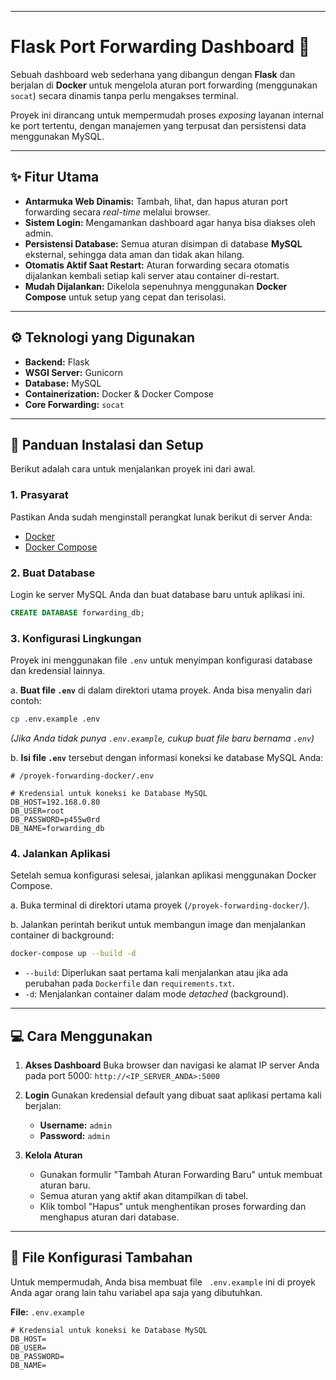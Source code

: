 -----

# Flask Port Forwarding Dashboard 🚀

Sebuah dashboard web sederhana yang dibangun dengan **Flask** dan berjalan di **Docker** untuk mengelola aturan port forwarding (menggunakan `socat`) secara dinamis tanpa perlu mengakses terminal.

Proyek ini dirancang untuk mempermudah proses *exposing* layanan internal ke port tertentu, dengan manajemen yang terpusat dan persistensi data menggunakan MySQL.

-----

## ✨ Fitur Utama

  * **Antarmuka Web Dinamis:** Tambah, lihat, dan hapus aturan port forwarding secara *real-time* melalui browser.
  * **Sistem Login:** Mengamankan dashboard agar hanya bisa diakses oleh admin.
  * **Persistensi Database:** Semua aturan disimpan di database **MySQL** eksternal, sehingga data aman dan tidak akan hilang.
  * **Otomatis Aktif Saat Restart:** Aturan forwarding secara otomatis dijalankan kembali setiap kali server atau container di-restart.
  * **Mudah Dijalankan:** Dikelola sepenuhnya menggunakan **Docker Compose** untuk setup yang cepat dan terisolasi.

-----

## ⚙️ Teknologi yang Digunakan

  * **Backend:** Flask
  * **WSGI Server:** Gunicorn
  * **Database:** MySQL
  * **Containerization:** Docker & Docker Compose
  * **Core Forwarding:** `socat`

-----

## 🔧 Panduan Instalasi dan Setup

Berikut adalah cara untuk menjalankan proyek ini dari awal.

### 1\. Prasyarat

Pastikan Anda sudah menginstall perangkat lunak berikut di server Anda:

  * [Docker](https://docs.docker.com/engine/install/)
  * [Docker Compose](https://docs.docker.com/compose/install/)

### 2\. Buat Database

Login ke server MySQL Anda dan buat database baru untuk aplikasi ini.

```sql
CREATE DATABASE forwarding_db;
```

### 3\. Konfigurasi Lingkungan

Proyek ini menggunakan file `.env` untuk menyimpan konfigurasi database dan kredensial lainnya.

a. **Buat file `.env`** di dalam direktori utama proyek. Anda bisa menyalin dari contoh:

```bash
cp .env.example .env
```

*(Jika Anda tidak punya `.env.example`, cukup buat file baru bernama `.env`)*

b. **Isi file `.env`** tersebut dengan informasi koneksi ke database MySQL Anda:

```env
# /proyek-forwarding-docker/.env

# Kredensial untuk koneksi ke Database MySQL
DB_HOST=192.168.0.80
DB_USER=root
DB_PASSWORD=p455w0rd
DB_NAME=forwarding_db
```

### 4\. Jalankan Aplikasi

Setelah semua konfigurasi selesai, jalankan aplikasi menggunakan Docker Compose.

a. Buka terminal di direktori utama proyek (`/proyek-forwarding-docker/`).

b. Jalankan perintah berikut untuk membangun image dan menjalankan container di background:

```bash
docker-compose up --build -d
```

  * `--build`: Diperlukan saat pertama kali menjalankan atau jika ada perubahan pada `Dockerfile` dan `requirements.txt`.
  * `-d`: Menjalankan container dalam mode *detached* (background).

-----

## 💻 Cara Menggunakan

1.  **Akses Dashboard**
    Buka browser dan navigasi ke alamat IP server Anda pada port 5000:
    `http://<IP_SERVER_ANDA>:5000`

2.  **Login**
    Gunakan kredensial default yang dibuat saat aplikasi pertama kali berjalan:

      * **Username:** `admin`
      * **Password:** `admin`

3.  **Kelola Aturan**

      * Gunakan formulir "Tambah Aturan Forwarding Baru" untuk membuat aturan baru.
      * Semua aturan yang aktif akan ditampilkan di tabel.
      * Klik tombol "Hapus" untuk menghentikan proses forwarding dan menghapus aturan dari database.

-----

## 📜 File Konfigurasi Tambahan

Untuk mempermudah, Anda bisa membuat file `  .env.example ` ini di proyek Anda agar orang lain tahu variabel apa saja yang dibutuhkan.

**File:** `.env.example`

```env
# Kredensial untuk koneksi ke Database MySQL
DB_HOST=
DB_USER=
DB_PASSWORD=
DB_NAME=
```